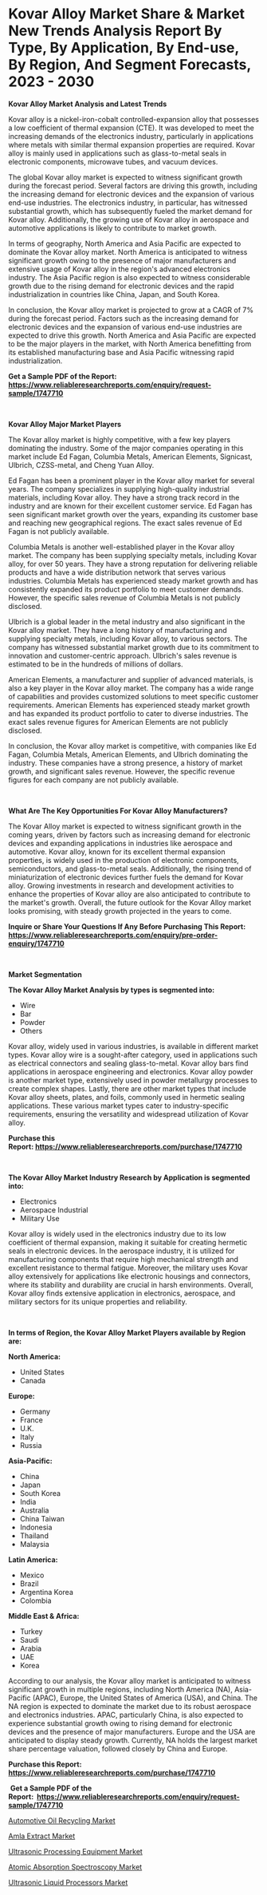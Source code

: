<p><h1>Kovar Alloy Market Share & Market New Trends Analysis Report By Type, By Application, By End-use, By Region, And Segment Forecasts, 2023 - 2030</h1></p><p><strong>Kovar Alloy Market Analysis and Latest Trends</strong></p>
<p><p>Kovar alloy is a nickel-iron-cobalt controlled-expansion alloy that possesses a low coefficient of thermal expansion (CTE). It was developed to meet the increasing demands of the electronics industry, particularly in applications where metals with similar thermal expansion properties are required. Kovar alloy is mainly used in applications such as glass-to-metal seals in electronic components, microwave tubes, and vacuum devices.</p><p>The global Kovar alloy market is expected to witness significant growth during the forecast period. Several factors are driving this growth, including the increasing demand for electronic devices and the expansion of various end-use industries. The electronics industry, in particular, has witnessed substantial growth, which has subsequently fueled the market demand for Kovar alloy. Additionally, the growing use of Kovar alloy in aerospace and automotive applications is likely to contribute to market growth.</p><p>In terms of geography, North America and Asia Pacific are expected to dominate the Kovar alloy market. North America is anticipated to witness significant growth owing to the presence of major manufacturers and extensive usage of Kovar alloy in the region's advanced electronics industry. The Asia Pacific region is also expected to witness considerable growth due to the rising demand for electronic devices and the rapid industrialization in countries like China, Japan, and South Korea.</p><p>In conclusion, the Kovar alloy market is projected to grow at a CAGR of 7% during the forecast period. Factors such as the increasing demand for electronic devices and the expansion of various end-use industries are expected to drive this growth. North America and Asia Pacific are expected to be the major players in the market, with North America benefitting from its established manufacturing base and Asia Pacific witnessing rapid industrialization.</p></p>
<p><strong>Get a Sample PDF of the Report:&nbsp; <a href="https://www.reliableresearchreports.com/enquiry/request-sample/1747710">https://www.reliableresearchreports.com/enquiry/request-sample/1747710</a></strong></p>
<p>&nbsp;</p>
<p><strong>Kovar Alloy Major Market Players</strong></p>
<p><p>The Kovar alloy market is highly competitive, with a few key players dominating the industry. Some of the major companies operating in this market include Ed Fagan, Columbia Metals, American Elements, Signicast, Ulbrich, CZSS-metal, and Cheng Yuan Alloy. </p><p>Ed Fagan has been a prominent player in the Kovar alloy market for several years. The company specializes in supplying high-quality industrial materials, including Kovar alloy. They have a strong track record in the industry and are known for their excellent customer service. Ed Fagan has seen significant market growth over the years, expanding its customer base and reaching new geographical regions. The exact sales revenue of Ed Fagan is not publicly available.</p><p>Columbia Metals is another well-established player in the Kovar alloy market. The company has been supplying specialty metals, including Kovar alloy, for over 50 years. They have a strong reputation for delivering reliable products and have a wide distribution network that serves various industries. Columbia Metals has experienced steady market growth and has consistently expanded its product portfolio to meet customer demands. However, the specific sales revenue of Columbia Metals is not publicly disclosed.</p><p>Ulbrich is a global leader in the metal industry and also significant in the Kovar alloy market. They have a long history of manufacturing and supplying specialty metals, including Kovar alloy, to various sectors. The company has witnessed substantial market growth due to its commitment to innovation and customer-centric approach. Ulbrich's sales revenue is estimated to be in the hundreds of millions of dollars.</p><p>American Elements, a manufacturer and supplier of advanced materials, is also a key player in the Kovar alloy market. The company has a wide range of capabilities and provides customized solutions to meet specific customer requirements. American Elements has experienced steady market growth and has expanded its product portfolio to cater to diverse industries. The exact sales revenue figures for American Elements are not publicly disclosed.</p><p>In conclusion, the Kovar alloy market is competitive, with companies like Ed Fagan, Columbia Metals, American Elements, and Ulbrich dominating the industry. These companies have a strong presence, a history of market growth, and significant sales revenue. However, the specific revenue figures for each company are not publicly available.</p></p>
<p>&nbsp;</p>
<p><strong>What Are The Key Opportunities For Kovar Alloy Manufacturers?</strong></p>
<p><p>The Kovar Alloy market is expected to witness significant growth in the coming years, driven by factors such as increasing demand for electronic devices and expanding applications in industries like aerospace and automotive. Kovar alloy, known for its excellent thermal expansion properties, is widely used in the production of electronic components, semiconductors, and glass-to-metal seals. Additionally, the rising trend of miniaturization of electronic devices further fuels the demand for Kovar alloy. Growing investments in research and development activities to enhance the properties of Kovar alloy are also anticipated to contribute to the market's growth. Overall, the future outlook for the Kovar Alloy market looks promising, with steady growth projected in the years to come.</p></p>
<p><strong>Inquire or Share Your Questions If Any Before Purchasing This Report: <a href="https://www.reliableresearchreports.com/enquiry/pre-order-enquiry/1747710">https://www.reliableresearchreports.com/enquiry/pre-order-enquiry/1747710</a></strong></p>
<p>&nbsp;</p>
<p><strong>Market Segmentation</strong></p>
<p><strong>The Kovar Alloy Market Analysis by types is segmented into:</strong></p>
<p><ul><li>Wire</li><li>Bar</li><li>Powder</li><li>Others</li></ul></p>
<p><p>Kovar alloy, widely used in various industries, is available in different market types. Kovar alloy wire is a sought-after category, used in applications such as electrical connectors and sealing glass-to-metal. Kovar alloy bars find applications in aerospace engineering and electronics. Kovar alloy powder is another market type, extensively used in powder metallurgy processes to create complex shapes. Lastly, there are other market types that include Kovar alloy sheets, plates, and foils, commonly used in hermetic sealing applications. These various market types cater to industry-specific requirements, ensuring the versatility and widespread utilization of Kovar alloy.</p></p>
<p><strong>Purchase this Report:&nbsp;<a href="https://www.reliableresearchreports.com/purchase/1747710">https://www.reliableresearchreports.com/purchase/1747710</a></strong></p>
<p>&nbsp;</p>
<p><strong>The Kovar Alloy Market Industry Research by Application is segmented into:</strong></p>
<p><ul><li>Electronics</li><li>Aerospace Industrial</li><li>Military Use</li></ul></p>
<p><p>Kovar alloy is widely used in the electronics industry due to its low coefficient of thermal expansion, making it suitable for creating hermetic seals in electronic devices. In the aerospace industry, it is utilized for manufacturing components that require high mechanical strength and excellent resistance to thermal fatigue. Moreover, the military uses Kovar alloy extensively for applications like electronic housings and connectors, where its stability and durability are crucial in harsh environments. Overall, Kovar alloy finds extensive application in electronics, aerospace, and military sectors for its unique properties and reliability.</p></p>
<p>&nbsp;</p>
<p><strong>In terms of Region, the Kovar Alloy Market Players available by Region are:</strong></p>
<p>
    <p> <strong> North America: </strong>
        <ul>
            <li>United States</li>
            <li>Canada</li>
        </ul>
        </p> 
    <p> <strong> Europe: </strong>
        <ul>
            <li>Germany</li>
            <li>France</li>
            <li>U.K.</li>
            <li>Italy</li>
            <li>Russia</li>
        </ul>
        </p> 
    <p> <strong> Asia-Pacific: </strong>
        <ul>
            <li>China</li>
            <li>Japan</li>
            <li>South Korea</li>
            <li>India</li>
            <li>Australia</li>
            <li>China Taiwan</li>
            <li>Indonesia</li>
            <li>Thailand</li>
            <li>Malaysia</li>
        </ul>
        </p> 
    <p> <strong> Latin America: </strong>
        <ul>
            <li>Mexico</li>
            <li>Brazil</li>
            <li>Argentina Korea</li>
            <li>Colombia</li>
        </ul>
        </p> 
    <p> <strong> Middle East & Africa: </strong>
        <ul>
            <li>Turkey</li>
            <li>Saudi</li>
            <li>Arabia</li>
            <li>UAE</li>
            <li>Korea</li>
        </ul>
    </p>
    </p>
<p><p>According to our analysis, the Kovar alloy market is anticipated to witness significant growth in multiple regions, including North America (NA), Asia-Pacific (APAC), Europe, the United States of America (USA), and China. The NA region is expected to dominate the market due to its robust aerospace and electronics industries. APAC, particularly China, is also expected to experience substantial growth owing to rising demand for electronic devices and the presence of major manufacturers. Europe and the USA are anticipated to display steady growth. Currently, NA holds the largest market share percentage valuation, followed closely by China and Europe.</p></p>
<p><strong>Purchase this Report: <a href="https://www.reliableresearchreports.com/purchase/1747710">https://www.reliableresearchreports.com/purchase/1747710</a></strong></p>
<p>&nbsp;<strong>Get a Sample PDF of the Report:&nbsp;&nbsp;<a href="https://www.reliableresearchreports.com/enquiry/request-sample/1747710">https://www.reliableresearchreports.com/enquiry/request-sample/1747710</a></strong></p>
<p><strong></strong></p>
<p><p><a href="https://medium.com/@robinsinghrp23/automotive-oil-recycling-market-trends-forecast-and-competitive-analysis-to-2030-2df71e91fc05">Automotive Oil Recycling Market</a></p><p><a href="https://medium.com/@cruzdamore75/amla-extract-market-size-reveals-the-best-marketing-channels-in-global-industry-26ad24c9c89a">Amla Extract Market</a></p><p><a href="https://medium.com/@wall.see.write/analyzing-ultrasonic-processing-equipment-market-global-industry-perspective-and-forecast-2023-to-c44a4f76b635">Ultrasonic Processing Equipment Market</a></p><p><a href="https://medium.com/@pair.holy.proof/atomic-absorption-spectroscopy-market-competitive-analysis-market-trends-and-forecast-to-2030-0d0b6b69eced">Atomic Absorption Spectroscopy Market</a></p><p><a href="https://medium.com/@draft.web.back/ultrasonic-liquid-processors-market-insight-market-trends-growth-forecasted-from-2023-to-2030-7b3f23814dd8">Ultrasonic Liquid Processors Market</a></p></p>